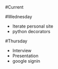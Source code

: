 #Current

#Wednesday
- Iterate personal site
- python decorators

#Thursday
- Interview
- Presentation
- google signin
